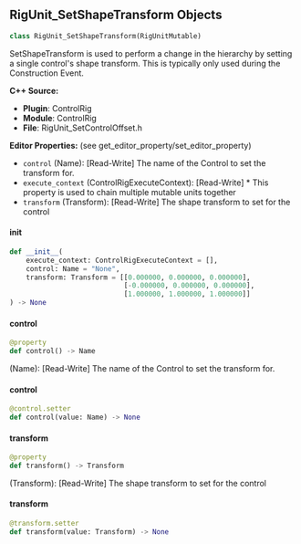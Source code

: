 ## RigUnit_SetShapeTransform Objects

```python
class RigUnit_SetShapeTransform(RigUnitMutable)
```

SetShapeTransform is used to perform a change in the hierarchy by setting a single control's shape transform.
This is typically only used during the Construction Event.

**C++ Source:**

- **Plugin**: ControlRig
- **Module**: ControlRig
- **File**: RigUnit_SetControlOffset.h

**Editor Properties:** (see get_editor_property/set_editor_property)

- ``control`` (Name):  [Read-Write] The name of the Control to set the transform for.
- ``execute_context`` (ControlRigExecuteContext):  [Read-Write] * This property is used to chain multiple mutable units together
- ``transform`` (Transform):  [Read-Write] The shape transform to set for the control

<a id="unreal.RigUnit_SetShapeTransform.__init__"></a>

#### __init__

```python
def __init__(
    execute_context: ControlRigExecuteContext = [],
    control: Name = "None",
    transform: Transform = [[0.000000, 0.000000, 0.000000],
                            [-0.000000, 0.000000, 0.000000],
                            [1.000000, 1.000000, 1.000000]]
) -> None
```

<a id="unreal.RigUnit_SetShapeTransform.control"></a>

#### control

```python
@property
def control() -> Name
```

(Name):  [Read-Write] The name of the Control to set the transform for.

<a id="unreal.RigUnit_SetShapeTransform.control"></a>

#### control

```python
@control.setter
def control(value: Name) -> None
```

<a id="unreal.RigUnit_SetShapeTransform.transform"></a>

#### transform

```python
@property
def transform() -> Transform
```

(Transform):  [Read-Write] The shape transform to set for the control

<a id="unreal.RigUnit_SetShapeTransform.transform"></a>

#### transform

```python
@transform.setter
def transform(value: Transform) -> None
```

<a id="unreal.RigUnit_SetControlBool"></a>